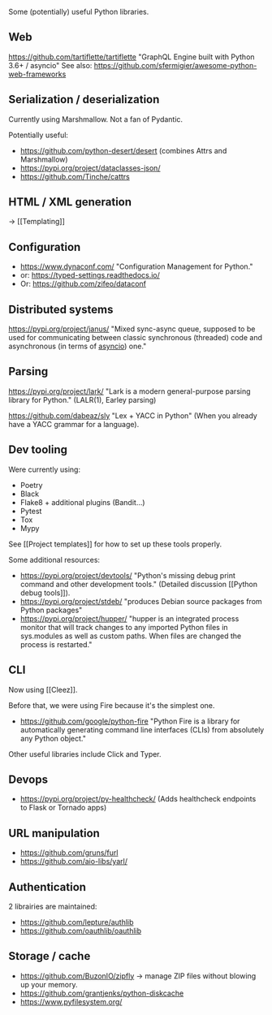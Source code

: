 Some (potentially) useful Python libraries.

## Web

https://github.com/tartiflette/tartiflette "GraphQL Engine built with Python 3.6+ / asyncio"
See also: <https://github.com/sfermigier/awesome-python-web-frameworks>

## Serialization / deserialization

Currently using Marshmallow.
Not a fan of Pydantic.

Potentially useful:

- https://github.com/python-desert/desert (combines Attrs and Marshmallow)
- https://pypi.org/project/dataclasses-json/
- https://github.com/Tinche/cattrs

## HTML / XML generation

-> [[Templating]]

## Configuration

- https://www.dynaconf.com/ "Configuration Management for Python."
- or: https://typed-settings.readthedocs.io/
- Or: https://github.com/zifeo/dataconf

## Distributed systems

https://pypi.org/project/janus/ "Mixed sync-async queue, supposed to be used for communicating between classic synchronous (threaded) code and asynchronous (in terms of [asyncio](https://docs.python.org/3/library/asyncio.html)) one."

## Parsing

https://pypi.org/project/lark/ "Lark is a modern general-purpose parsing library for Python." (LALR(1), Earley parsing)

https://github.com/dabeaz/sly "Lex + YACC in Python" (When you already have a YACC grammar for a language).

## Dev tooling

Were currently using:

- Poetry
- Black
- Flake8 + additional plugins (Bandit...)
- Pytest
- Tox
- Mypy

See [[Project templates]] for how to set up these tools properly.

Some additional resources:

- https://pypi.org/project/devtools/ "Python's missing debug print command and other development tools." (Detailed discussion [[Python debug tools]]).
- https://pypi.org/project/stdeb/ "produces Debian source packages from Python packages"
- https://pypi.org/project/hupper/ "hupper is an integrated process monitor that will track changes to any imported Python files in sys.modules as well as custom paths. When files are changed the process is restarted."

## CLI

Now using [[Cleez]].

Before that, we were using Fire because it's the simplest one.

- https://github.com/google/python-fire "Python Fire is a library for automatically generating command line interfaces (CLIs) from absolutely any Python object."

Other useful libraries include Click and Typer.

## Devops

- https://pypi.org/project/py-healthcheck/ (Adds healthcheck endpoints to Flask or Tornado apps)

## URL manipulation

- https://github.com/gruns/furl
- https://github.com/aio-libs/yarl/

## Authentication

2 librairies are maintained:

- https://github.com/lepture/authlib
- https://github.com/oauthlib/oauthlib

## Storage / cache

- https://github.com/BuzonIO/zipfly -> manage ZIP files without blowing up your memory.
- https://github.com/grantjenks/python-diskcache
- https://www.pyfilesystem.org/
